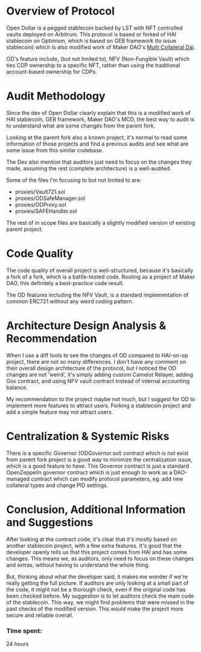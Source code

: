 # Overview of Protocol

Open Dollar is a pegged stablecoin backed by LST with NFT controlled vaults deployed on Arbitrum. This protocol is based or forked of HAI stablecoin on Optimism, which is based on GEB framework (to issue stablecoin) which is also modified work of Maker DAO's [Multi Collateral Dai](https://github.com/makerdao/dss).

OD's feature include, (but not limited to), NFV (Non-Fungible Vault) which ties CDP ownership to a specific NFT, rather than using the traditional account-based ownership for CDPs.

# Audit Methodology

Since the dev of Open Dollar clearly explain that this is a modified work of HAI stablecoin, GEB framework, Maker DAO's MCD, the best way to audit is to understand what are some changes from the parent fork.

Looking at the parent fork also a known project, it's normal to read some information of those projects and find a previous audits and see what are some issue from this similar codebase.

The Dev also mention that auditors just need to focus on the changes they made, assuming the rest (complete architecture) is a well-audited.

Some of the files I'm focusing to but not limited to are:

- proxies/Vault721.sol
- proxies/ODSafeManager.sol
- proxies/ODProxy.sol
- proxies/SAFEHandler.sol

The rest of in scope files are basically a slightly modified version of existing parent project. 

# Code Quality

The code quality of overall project is well-structured, because it's basically a fork of a fork, which is a battle-tested code. Rooting as a project of Maker DAO, this definitely a best-practice code result.

The OD features including the NFV Vault, is a standard implementation of common ERC721 without any weird coding pattern. 

# Architecture Design Analysis & Recommendation

When I use a diff tools to see the changes of OD compared to HAI-on-op project, there are not so many differences. I don't have any comment on their overall design architecture of the protocol, but I noticed the OD changes are not 'weird', it's simply adding custom Camelot Relayer, adding Gov contract, and using NFV vault contract instead of internal accounting balance.

My recommendation to the project maybe not much, but I suggest for OD to implement more features to attract users. Forking a stablecoin project and add a simple feature may not attract users.

# Centralization & Systemic Risks

There is a specific Governor (ODGovernor.sol) contract which is not exist from parent fork project is a good way to minimize the centralization issue, which is a good feature to have. This Governor contract is just a standard OpenZeppelin governor contract which is just enough to work as a DAO-managed contract which can modify protocol parameters, eg. add new collateral types and change PID settings.

# Conclusion, Additional Information and Suggestions

After looking at the contract code, it's clear that it's mostly based on another stablecoin project, with a few extra features. It's good that the developer openly tells us that this project comes from HAI and has some changes. This means we, as auditors, only need to focus on these changes and extras, without having to understand the whole thing.

But, thinking about what the developer said, it makes me wonder if we're really getting the full picture. If auditors are only looking at a small part of the code, it might not be a thorough check, even if the original code has been checked before. My suggestion is to let auditors check the main code of the stablecoin. This way, we might find problems that were missed in the past checks of the modified version. This would make the project more secure and reliable overall.

### Time spent:
24 hours